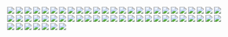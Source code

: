 ![](./images/jsbasic/1.jpg)
![](./images/jsbasic/2.jpg)
![](./images/jsbasic/3.jpg)
![](./images/jsbasic/4.jpg)
![](./images/jsbasic/5.jpg)
![](./images/jsbasic/6.jpg)
![](./images/jsbasic/7.jpg)
![](./images/jsbasic/8.jpg)
![](./images/jsbasic/9jpg)
![](./images/jsbasic/10.jpg)
![](./images/jsbasic/11.jpg)
![](./images/jsbasic/12.jpg)
![](./images/jsbasic/13.jpg)
![](./images/jsbasic/14.jpg)
![](./images/jsbasic/15.jpg)
![](./images/jsbasic/16.jpg)
![](./images/jsbasic/17.jpg)
![](./images/jsbasic/18.jpg)
![](./images/jsbasic/19.jpg)
![](./images/jsbasic/20.jpg)
![](./images/jsbasic/21.jpg)
![](./images/jsbasic/22.jpg)
![](./images/jsbasic/23.jpg)
![](./images/jsbasic/24.jpg)
![](./images/jsbasic/25.jpg)
![](./images/jsbasic/26.jpg)
![](./images/jsbasic/27.jpg)
![](./images/jsbasic/28.jpg)
![](./images/jsbasic/28.jpg)
![](./images/jsbasic/30.jpg)
![](./images/jsbasic/31.jpg)
![](./images/jsbasic/32.jpg)
![](./images/jsbasic/33.jpg)
![](./images/jsbasic/34.jpg)
![](./images/jsbasic/35.jpg)
![](./images/jsbasic/36.jpg)
![](./images/jsbasic/37.jpg)
![](./images/jsbasic/38.jpg)
![](./images/jsbasic/39.jpg)
![](./images/jsbasic/40.jpg)
![](./images/jsbasic/41.jpg)
![](./images/jsbasic/42.jpg)
![](./images/jsbasic/43.jpg)
![](./images/jsbasic/44.jpg)
![](./images/jsbasic/45.jpg)
![](./images/jsbasic/46.jpg)
![](./images/jsbasic/47.jpg)
![](./images/jsbasic/48.jpg)
![](./images/jsbasic/49.jpg)
![](./images/jsbasic/50.jpg)
![](./images/jsbasic/51.jpg)
![](./images/jsbasic/52.jpg)
![](./images/jsbasic/53.jpg)
![](./images/jsbasic/54.jpg)
![](./images/jsbasic/55.jpg)
![](./images/jsbasic/56.jpg)
![](./images/jsbasic/57.jpg)